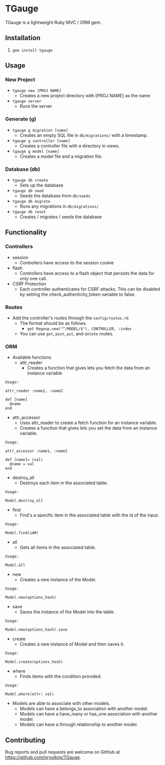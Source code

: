 # TGauge

TGauge is a lightweight Ruby MVC / ORM gem.

## Installation

1. `gem install tgauge`

## Usage

### New Project
- `tgauge new [PROJ NAME]`
  - Creates a new project directory with [PROJ NAME] as the name
- `tgauge server`
  - Runs the server

### Generate (g)
- `tgauge g migration [name]`
  - Creates an empty SQL file in `db/migrations/` with a timestamp.
- `tgauge g controller [name]`
  - Creates a controller file with a directory in views.
- `tgauge g model [name]`
  - Creates a model file and a migration file.

### Database (db)
- `tgauge db create`
  - Sets up the database
- `tgauge db seed`
  - Seeds the database from `db/seeds`
- `tgauge db migrate`
  - Runs any migrations in `db/migrations/`
- `tgauge db reset`
  - Creates / migrates / seeds the database

## Functionality
### Controllers
- session
  - Controllers have access to the session cookie
- flash
  - Controllers have access to a flash object that persists the data for only one call.
- CSRF Protection
  - Each controller authenticates for CSRF attacks. This can be disabled by setting the check_authenticity_token variable to false.

### Routes
- Add the controller's routes through the `config/routes.rb`
  - The format should be as follows.
    - `get Regexp.new("^/MODEL/$"), CONTROLLER, :index`
  - You can use `get`, `post`, `put`, and `delete` routes.

### ORM
- Available functions
  - attr_reader
    - Creates a function that gives lets you fetch the data from an instance variable
```
Usage:

attr_reader :name1, :name2
```

```
def [name]
  @name
end
```
  - attr_accessor
    - Uses attr_reader to create a fetch function for an instance variable.
    - Creates a function that gives lets you set the data from an instance variable.
```
Usage:

attr_accessor :name1, :name2
```

```
def [name]= (val)
  @name = val
end
```
  - destroy_all
    - Destroys each item in the associated table.
```
Usage:

Model.destroy_all
```

  - find
    - Find's a specific item in the associated table with the id of the input.
```
Usage:

Model.find(id#)
```
  - all
    - Gets all items in the associated table.
```
Usage:

Model.all
```
  - new
    - Creates a new instance of the Model.
```
Usage:

Model.new(options_hash)
```
  - save
    - Saves the instance of the Model into the table.
```
Usage:

Model.new(options_hash).save
```
  - create
    - Creates a new instance of Model and then saves it.
```
Usage:

Model.create(options_hash)
```
  - where
    - Finds items with the condition provided.
```
Usage:

Model.where(attr: val)
```

- Models are able to associate with other models.
  - Models can have a belongs_to association with another model.
  - Models can have a have_many or has_one association with another model.
  - Models can have a through relationship to another model.

## Contributing

Bug reports and pull requests are welcome on GitHub at https://github.com/nryulkim/TGauge.
